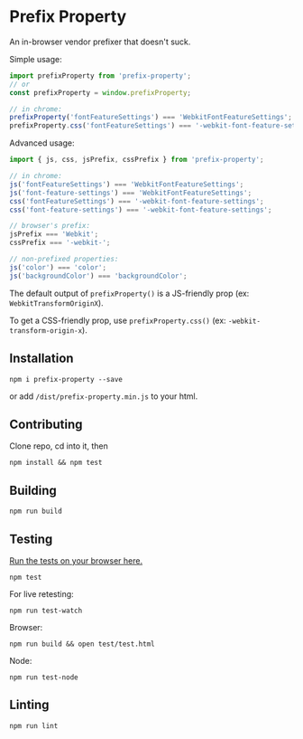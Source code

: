 # Prefix Property

An in-browser vendor prefixer that doesn't suck.

Simple usage:

```javascript
import prefixProperty from 'prefix-property';
// or 
const prefixProperty = window.prefixProperty;

// in chrome:
prefixProperty('fontFeatureSettings') === 'WebkitFontFeatureSettings';
prefixProperty.css('fontFeatureSettings') === '-webkit-font-feature-settings';

```

Advanced usage:

```javascript
import { js, css, jsPrefix, cssPrefix } from 'prefix-property';

// in chrome:
js('fontFeatureSettings') === 'WebkitFontFeatureSettings';
js('font-feature-settings') === 'WebkitFontFeatureSettings';
css('fontFeatureSettings') === '-webkit-font-feature-settings';
css('font-feature-settings') === '-webkit-font-feature-settings';

// browser's prefix:
jsPrefix === 'Webkit';
cssPrefix === '-webkit-';

// non-prefixed properties:
js('color') === 'color';
js('backgroundColor') === 'backgroundColor';

```

The default output of `prefixProperty()` is a JS-friendly prop (ex: `WebkitTransformOriginX`).

To get a CSS-friendly prop, use `prefixProperty.css()` (ex: `-webkit-transform-origin-x`).

## Installation

```
npm i prefix-property --save
```
or add `/dist/prefix-property.min.js` to your html.

## Contributing

Clone repo, cd into it, then
```
npm install && npm test
```

## Building

```
npm run build
```

## Testing

[Run the tests on your browser here.](https://cdn.rawgit.com/jshanson7/prefix-property/master/test/test.inline.html)

```
npm test
```

For live retesting:
```
npm run test-watch
```

Browser:
```
npm run build && open test/test.html
```

Node:
```
npm run test-node
```

## Linting

```
npm run lint
```